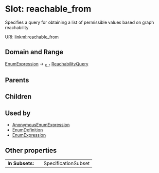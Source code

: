 
# Slot: reachable_from

Specifies a query for obtaining a list of permissible values based on graph reachability

URI: [linkml:reachable_from](https://w3id.org/linkml/reachable_from)


## Domain and Range

[EnumExpression](EnumExpression.md) &#8594;  <sub>0..1</sub> [ReachabilityQuery](ReachabilityQuery.md)

## Parents


## Children


## Used by

 * [AnonymousEnumExpression](AnonymousEnumExpression.md)
 * [EnumDefinition](EnumDefinition.md)
 * [EnumExpression](EnumExpression.md)

## Other properties

|  |  |  |
| --- | --- | --- |
| **In Subsets:** | | SpecificationSubset |